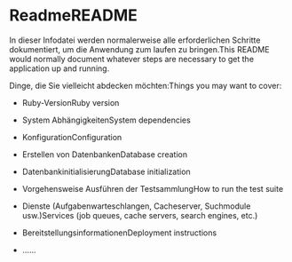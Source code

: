 # <a name="readme"></a><span data-ttu-id="419ff-101">Readme</span><span class="sxs-lookup"><span data-stu-id="419ff-101">README</span></span>

<span data-ttu-id="419ff-102">In dieser Infodatei werden normalerweise alle erforderlichen Schritte dokumentiert, um die Anwendung zum laufen zu bringen.</span><span class="sxs-lookup"><span data-stu-id="419ff-102">This README would normally document whatever steps are necessary to get the application up and running.</span></span>

<span data-ttu-id="419ff-103">Dinge, die Sie vielleicht abdecken möchten:</span><span class="sxs-lookup"><span data-stu-id="419ff-103">Things you may want to cover:</span></span>

* <span data-ttu-id="419ff-104">Ruby-Version</span><span class="sxs-lookup"><span data-stu-id="419ff-104">Ruby version</span></span>

* <span data-ttu-id="419ff-105">System Abhängigkeiten</span><span class="sxs-lookup"><span data-stu-id="419ff-105">System dependencies</span></span>

* <span data-ttu-id="419ff-106">Konfiguration</span><span class="sxs-lookup"><span data-stu-id="419ff-106">Configuration</span></span>

* <span data-ttu-id="419ff-107">Erstellen von Datenbanken</span><span class="sxs-lookup"><span data-stu-id="419ff-107">Database creation</span></span>

* <span data-ttu-id="419ff-108">Datenbankinitialisierung</span><span class="sxs-lookup"><span data-stu-id="419ff-108">Database initialization</span></span>

* <span data-ttu-id="419ff-109">Vorgehensweise Ausführen der Testsammlung</span><span class="sxs-lookup"><span data-stu-id="419ff-109">How to run the test suite</span></span>

* <span data-ttu-id="419ff-110">Dienste (Aufgabenwarteschlangen, Cacheserver, Suchmodule usw.)</span><span class="sxs-lookup"><span data-stu-id="419ff-110">Services (job queues, cache servers, search engines, etc.)</span></span>

* <span data-ttu-id="419ff-111">Bereitstellungsinformationen</span><span class="sxs-lookup"><span data-stu-id="419ff-111">Deployment instructions</span></span>

* <span data-ttu-id="419ff-112">...</span><span class="sxs-lookup"><span data-stu-id="419ff-112">...</span></span>

